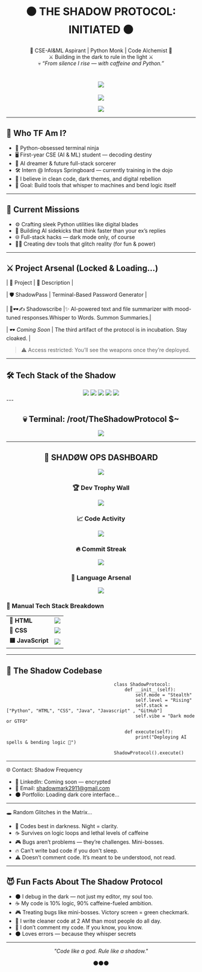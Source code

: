 <h1 align="center">⚫ THE SHADOW PROTOCOL: INITIATED ⚫</h1>

<p align="center">
🖤 CSE-AI&ML Aspirant | Python Monk | Code Alchemist 🖤<br>
⚔️ Building in the dark to rule in the light ⚔️<br>
💀 <i>“From silence I rise — with caffeine and Python.”</i>
</p>

<h1 align="center">
  <img src="https://readme-typing-svg.herokuapp.com?font=Orbitron&size=28&duration=2500&pause=1000&color=9D00FF&center=true&vCenter=true&width=680&lines=💀+Shadow+Protocol+Booting+...;⏳+Injecting+cyber-code+into+reality.;⚔️+SYSTEM+READY.">
</h1>
<!-- Hacker Terminal Energy (VT323) -->
<p align="center">
  <img src="https://readme-typing-svg.herokuapp.com?font=VT323&size=24&duration=3000&pause=1000&color=9D00FF&center=true&vCenter=true&width=680&lines=Code.+Dominate.+Repeat.;Dark+mode+is+my+default+reality.;Every+bug+is+just+XP+in+disguise.">
</p>
<!-- Futuristic Energy (Orbitron) -->
<p align="center">
  <img src="https://readme-typing-svg.herokuapp.com?font=Orbitron&size=22&duration=3000&pause=1000&color=9D00FF&center=true&vCenter=true&width=680&lines=Hack+the+matrix+with+clean+scripts.;Reality+bends+to+compiled+code.;Executing+Shadow+Protocol+Sequence...">
</p>

---

## 🧠 Who TF Am I?

- 🐍 Python-obsessed terminal ninja  
- 🖥️ First-year CSE (AI & ML) student — decoding destiny  
- 🔮 AI dreamer & future full-stack sorcerer  
- 🛠️ Intern @ Infosys Springboard — currently training in the dojo  
- 🦾 I believe in clean code, dark themes, and digital rebellion  
- 🎯 Goal: Build tools that whisper to machines and bend logic itself  

---

## 🚀 Current Missions

- ⚙️ Crafting sleek Python utilities like digital blades  
- 🤖 Building AI sidekicks that think faster than your ex’s replies  
- 🌐 Full-stack hacks — dark mode only, of course  
- 👨‍💻 Creating dev tools that glitch reality (for fun & power)  

---

## ⚔️ Project Arsenal (Locked & Loading...)

| 💼 Project | 🧩 Description |

|  🛡️ ShadowPass   | Terminal-Based Password Generator  |

| 🧠🕶️✍️ Shadowscribe |✨ AI-powered text and file summarizer with mood-tuned responses.Whisper to Words. Summon Summaries.|

| 🕶️ *Coming Soon* | The third artifact of the protocol is in incubation. Stay cloaked. |

> ⚠️ Access restricted: You’ll see the weapons once they’re deployed.

---

## 🛠️ Tech Stack of the Shadow

<div align="center">

<img src="https://img.shields.io/badge/Python-%233670A0?style=for-the-badge&logo=python&logoColor=white" />
<img src="https://img.shields.io/badge/Java-%23ED8B00?style=for-the-badge&logo=java&logoColor=white" />
<img src="https://img.shields.io/badge/HTML5-%23E34F26?style=for-the-badge&logo=html5&logoColor=white" />
<img src="https://img.shields.io/badge/CSS3-%231572B6?style=for-the-badge&logo=css3&logoColor=white" />
<img src="https://img.shields.io/badge/GitHub-%23181717?style=for-the-badge&logo=github&logoColor=white" />

</div>
---
<!-- Centered, terminal-themed GitHub dashboard with neon vibe -->

<h2 align="center">💀 Terminal: /root/TheShadowProtocol $~</h2>
<p align="center">
  <img src="https://img.shields.io/badge/Decrypting-stats...🧠-F700FF?style=for-the-badge&logo=codeforces&logoColor=white" />
</p>

<!-- 💀 SHΛDØW OPS DASHBOARD -->
---

<h2 align="center">🧠 SHΛDØW OPS DASHBOARD</h2>

<p align="center">
  <img src="https://img.shields.io/badge/Decrypting-stats...🧠-F700FF?style=for-the-badge&logo=codeforces&logoColor=white" />
</p>

<div align="center">

  <!-- 🏆 Dev Trophy Wall -->
  <h3>🏆 Dev Trophy Wall</h3>
  <img src="https://github-profile-trophy.vercel.app/?username=TheShadowProtocol&theme=algolia&margin-w=10&no-bg=true&no-frame=true" />

  <!-- 📊 GitHub Stats -->
  <h3>📈 Code Activity</h3>
  <img src="https://github-readme-stats.vercel.app/api?username=TheShadowProtocol&show_icons=true&theme=tokyonight&border_radius=10&hide_border=true&count_private=true" />

  <!-- 🔥 GitHub Streak -->
  <h3>🔥 Commit Streak</h3>
  <img src="https://github-readme-streak-stats.herokuapp.com/?user=TheShadowProtocol&theme=tokyonight&hide_border=true&border_radius=10" />

  <!-- 🚀 Language Arsenal -->
  <h3>🚀 Language Arsenal</h3>
  <img src="https://github-readme-stats.vercel.app/api/top-langs/?username=TheShadowProtocol&layout=compact&theme=tokyonight&border_radius=10&hide_border=true" />
</div>


  
  ### 🧰 Manual Tech Stack Breakdown
<div align="center">
<table>
  <tr>
    <td><b>💠 HTML</b></td>
    <td>
      <img src="https://img.shields.io/badge/HTML-75%25-ff6f91?style=for-the-badge&logo=html5&logoColor=white">
    </td>
  </tr>
  <tr>
    <td><b>🔷 CSS</b></td>
    <td>
      <img src="https://img.shields.io/badge/CSS-70%25-5aa9e6?style=for-the-badge&logo=css3&logoColor=white">
    </td>
  </tr>
  <tr>
    <td><b>🟨 JavaScript</b></td>
    <td>
      <img src="https://img.shields.io/badge/JavaScript-68%25-f7df1e?style=for-the-badge&logo=javascript&logoColor=black">
    </td>
  </tr>
</table>
</div>
</div>



---

## 🧬 The Shadow Codebase


                                            class ShadowProtocol:
                                                def __init__(self):
                                                    self.mode = "Stealth"
                                                    self.level = "Rising"
                                                    self.stack = ["Python", "HTML", "CSS", "Java", "Javascript" , "GitHub"]
                                                    self.vibe = "Dark mode or GTFO"
                                            
                                                def execute(self):
                                                    print("Deploying AI spells & bending logic 🔮")
                                            
                                            ShadowProtocol().execute()
--- 

🌐 Contact: Shadow Frequency

- 🔗 LinkedIn: Coming soon — encrypted
- 📧 Email: shadowmark2911@gmail.com
- 🌑 Portfolio: Loading dark core interface...

---

🕳️ Random Glitches in the Matrix...

- 🌌 Codes best in darkness. Night = clarity.
- ☕ Survives on logic loops and lethal levels of caffeine
- 🎮 Bugs aren’t problems — they’re challenges. Mini-bosses.
- 🔥 Can’t write bad code if you don't sleep.
- ⚠️ Doesn’t comment code. It’s meant to be understood, not read.

---

## 😈 Fun Facts About The Shadow Protocol

- 🌑 I debug in the dark — not just my editor, my soul too.  
- ☕ My code is 10% logic, 90% caffeine-fueled ambition.  
- 🎮 Treating bugs like mini-bosses. Victory screen = green checkmark.  
- 👻 I write cleaner code at 2 AM than most people do all day.  
- 🔮 I don’t comment my code. If you know, you know.
- 🌑 Loves errors — because they whisper secrets

---

<p align="center"><i>"Code like a god. Rule like a shadow."</i></p>
<p align="center">⚫⚫⚫</p>   

